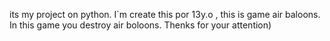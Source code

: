 its my project on python. I`m create this por 13y.o , this is game air baloons. In this game you destroy air boloons. Thenks for your attention)
